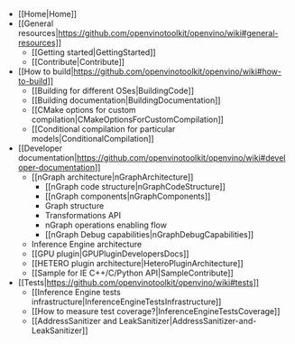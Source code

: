* [[Home|Home]]
* [[General resources|https://github.com/openvinotoolkit/openvino/wiki#general-resources]]
    * [[Getting started|GettingStarted]]
    * [[Contribute|Contribute]]
* [[How to build|https://github.com/openvinotoolkit/openvino/wiki#how-to-build]]
    * [[Building for different OSes|BuildingCode]]
    * [[Building documentation|BuildingDocumentation]]
    * [[CMake options for custom compilation|CMakeOptionsForCustomCompilation]]
    * [[Conditional compilation for particular models|ConditionalCompilation]]
* [[Developer documentation|https://github.com/openvinotoolkit/openvino/wiki#developer-documentation]]
    * [[nGraph architecture|nGraphArchitecture]]
        * [[nGraph code structure|nGraphCodeStructure]]
        * [[nGraph components|nGraphComponents]]
        * Graph structure
        * Transformations API
        * nGraph operations enabling flow
        * [[nGraph Debug capabilities|nGraphDebugCapabilities]]
    * Inference Engine architecture
    * [[GPU plugin|GPUPluginDevelopersDocs]]
    * [[HETERO plugin architecture|HeteroPluginArchitecture]]
    * [[Sample for IE C++/C/Python API|SampleContribute]]
* [[Tests|https://github.com/openvinotoolkit/openvino/wiki#tests]]
    * [[Inference Engine tests infrastructure|InferenceEngineTestsInfrastructure]]
    * [[How to measure test coverage?|InferenceEngineTestsCoverage]]
    * [[AddressSanitizer and LeakSanitizer|AddressSanitizer-and-LeakSanitizer]]
